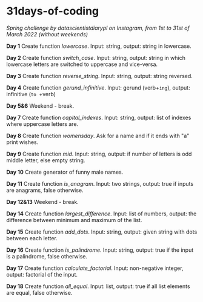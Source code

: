 # 31days-of-coding
*Spring challenge by datascientistdiarypl on Instagram, from 1st to 31st of March 2022 (without weekends)*

**Day 1**
Create function *lowercase*. Input: string, output: string in lowercase. 

**Day 2**
Create function *switch_case*. Input: string, output: string in which lowercase letters are switched to uppercase and vice-versa. 

**Day 3**
Create function *reverse_string*. Input: string, output: string reversed.

**Day 4**
Create function *gerund_infinitive*. Input: gerund (verb+`ing`), output: infinitive (`to `+verb)

**Day 5&6**
Weekend - break.

**Day 7**
Create function *capital_indexes*. Input: string, output: list of indexes where uppercase letters are.

**Day 8**
Create function *womensday*. Ask for a name and if it ends with "a" print wishes.

**Day 9**
Create function *mid*. Input: string, output: if number of letters is odd middle letter, else empty string.

**Day 10**
Create generator of funny male names.

**Day 11**
Create function *is_anagram*. Input: two strings, output: true if inputs are anagrams, false otherwise.

**Day 12&13**
Weekend - break.

**Day 14**
Create function *largest_difference*. Input: list of numbers, output: the difference between minimum and maximum of the list.

**Day 15**
Create function *add_dots*. Input: string, output: given string with dots between each letter.

**Day 16**
Create function *is_palindrome*. Input: string, output: true if the input is a palindrome, false otherwise.

**Day 17**
Create function *calculate_factorial*. Input: non-negative integer, output: factorial of the input.

**Day 18**
Create function *all_equal*. Input: list, output: true if all list elements are equal, false otherwise.
